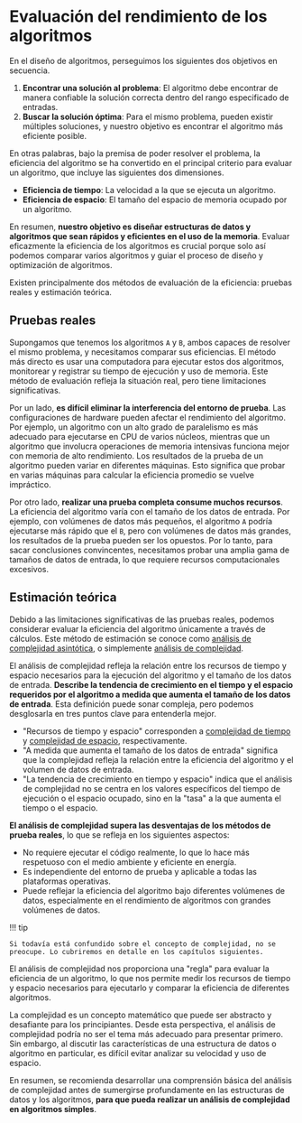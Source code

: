 # Evaluación del rendimiento de los algoritmos

En el diseño de algoritmos, perseguimos los siguientes dos objetivos en secuencia.

1. **Encontrar una solución al problema**: El algoritmo debe encontrar de manera confiable la solución correcta dentro del rango especificado de entradas.
2. **Buscar la solución óptima**: Para el mismo problema, pueden existir múltiples soluciones, y nuestro objetivo es encontrar el algoritmo más eficiente posible.

En otras palabras, bajo la premisa de poder resolver el problema, la eficiencia del algoritmo se ha convertido en el principal criterio para evaluar un algoritmo, que incluye las siguientes dos dimensiones.

- **Eficiencia de tiempo**: La velocidad a la que se ejecuta un algoritmo.
- **Eficiencia de espacio**: El tamaño del espacio de memoria ocupado por un algoritmo.

En resumen, **nuestro objetivo es diseñar estructuras de datos y algoritmos que sean rápidos y eficientes en el uso de la memoria**. Evaluar eficazmente la eficiencia de los algoritmos es crucial porque solo así podemos comparar varios algoritmos y guiar el proceso de diseño y optimización de algoritmos.

Existen principalmente dos métodos de evaluación de la eficiencia: pruebas reales y estimación teórica.

## Pruebas reales

Supongamos que tenemos los algoritmos `A` y `B`, ambos capaces de resolver el mismo problema, y necesitamos comparar sus eficiencias. El método más directo es usar una computadora para ejecutar estos dos algoritmos, monitorear y registrar su tiempo de ejecución y uso de memoria. Este método de evaluación refleja la situación real, pero tiene limitaciones significativas.

Por un lado, **es difícil eliminar la interferencia del entorno de prueba**. Las configuraciones de hardware pueden afectar el rendimiento del algoritmo. Por ejemplo, un algoritmo con un alto grado de paralelismo es más adecuado para ejecutarse en CPU de varios núcleos, mientras que un algoritmo que involucra operaciones de memoria intensivas funciona mejor con memoria de alto rendimiento. Los resultados de la prueba de un algoritmo pueden variar en diferentes máquinas. Esto significa que probar en varias máquinas para calcular la eficiencia promedio se vuelve impráctico.

Por otro lado, **realizar una prueba completa consume muchos recursos**. La eficiencia del algoritmo varía con el tamaño de los datos de entrada. Por ejemplo, con volúmenes de datos más pequeños, el algoritmo `A` podría ejecutarse más rápido que el `B`, pero con volúmenes de datos más grandes, los resultados de la prueba pueden ser los opuestos. Por lo tanto, para sacar conclusiones convincentes, necesitamos probar una amplia gama de tamaños de datos de entrada, lo que requiere recursos computacionales excesivos.

## Estimación teórica

Debido a las limitaciones significativas de las pruebas reales, podemos considerar evaluar la eficiencia del algoritmo únicamente a través de cálculos. Este método de estimación se conoce como <u>análisis de complejidad asintótica</u>, o simplemente <u>análisis de complejidad</u>.

El análisis de complejidad refleja la relación entre los recursos de tiempo y espacio necesarios para la ejecución del algoritmo y el tamaño de los datos de entrada. **Describe la tendencia de crecimiento en el tiempo y el espacio requeridos por el algoritmo a medida que aumenta el tamaño de los datos de entrada**. Esta definición puede sonar compleja, pero podemos desglosarla en tres puntos clave para entenderla mejor.

- "Recursos de tiempo y espacio" corresponden a <u>complejidad de tiempo</u> y <u>complejidad de espacio</u>, respectivamente.
- "A medida que aumenta el tamaño de los datos de entrada" significa que la complejidad refleja la relación entre la eficiencia del algoritmo y el volumen de datos de entrada.
- "La tendencia de crecimiento en tiempo y espacio" indica que el análisis de complejidad no se centra en los valores específicos del tiempo de ejecución o el espacio ocupado, sino en la "tasa" a la que aumenta el tiempo o el espacio.

**El análisis de complejidad supera las desventajas de los métodos de prueba reales**, lo que se refleja en los siguientes aspectos:

- No requiere ejecutar el código realmente, lo que lo hace más respetuoso con el medio ambiente y eficiente en energía.
- Es independiente del entorno de prueba y aplicable a todas las plataformas operativas.
- Puede reflejar la eficiencia del algoritmo bajo diferentes volúmenes de datos, especialmente en el rendimiento de algoritmos con grandes volúmenes de datos.

!!! tip

    Si todavía está confundido sobre el concepto de complejidad, no se preocupe. Lo cubriremos en detalle en los capítulos siguientes.

El análisis de complejidad nos proporciona una "regla" para evaluar la eficiencia de un algoritmo, lo que nos permite medir los recursos de tiempo y espacio necesarios para ejecutarlo y comparar la eficiencia de diferentes algoritmos.

La complejidad es un concepto matemático que puede ser abstracto y desafiante para los principiantes. Desde esta perspectiva, el análisis de complejidad podría no ser el tema más adecuado para presentar primero. Sin embargo, al discutir las características de una estructura de datos o algoritmo en particular, es difícil evitar analizar su velocidad y uso de espacio.

En resumen, se recomienda desarrollar una comprensión básica del análisis de complejidad antes de sumergirse profundamente en las estructuras de datos y los algoritmos, **para que pueda realizar un análisis de complejidad en algoritmos simples**.